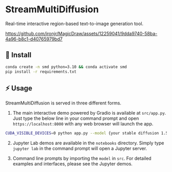 # StreamMultiDiffusion

Real-time interactive region-based text-to-image generation tool.


https://github.com/ironjr/MagicDraw/assets/12259041/9dda9740-58ba-4a96-b8c1-d40765979bd7


## 🤖 Install

```bash
conda create -n smd python=3.10 && conda activate smd
pip install -r requirements.txt
```

## ⚡ Usage

StreamMultiDiffusion is served in three different forms.

1. The main interactive demo powered by Gradio is available at `src/app.py`. Just type the below line in your command prompt and open `https://localhost:8000` with any web browser will launch the app.

```bash
CUDA_VISIBLE_DEVICES=0 python app.py --model {your stable diffusion 1.5 checkpoint} --height 512 --width 512 --port 8000
```

2. Jupyter Lab demos are available in the `notebooks` directory. Simply type `jupyter lab` in the command prompt will open a Jupyter server.

3. Command line prompts by importing the `model` in `src`. For detailed examples and interfaces, please see the Jupyter demos.